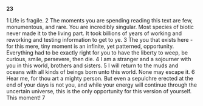 **23**
  
1 Life is fragile. 2 The moments you are spending reading this text are few, monumentous, and rare. You are incredibly singular. Most species of biotic never made it to the living part. It took billions of years of working and reworking and testing information to get to ye. 3 The you that exists here - for this mere, tiny moment is an infinite, yet patterned, opportunity. Everything had to be exactly right for you to have the liberty to weep, be curious, smile, persevere, then die. 4 I am a stranger and a sojourner with you in this world, brothers and sisters. 5 I will return to the muds and oceans with all kinds of beings born unto this world. None may escape it. 6 Hear me, for thou art a mighty person. But even a sepulchre erected at the end of your days is not you, and while your energy will continue through the uncertain universe, this is the only opportunity for this version of yourself. This moment!  7

